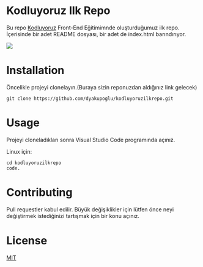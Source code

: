 # Kodluyoruz Ilk Repo

Bu repo [Kodluyoruz](https://www.kodluyoruz.org) Front-End Eğitimimnde oluşturduğumuz ilk repo. İçerisinde bir adet README dosyası, bir adet de index.html barındırıyor.

![](https://picsum.photos/600/600)

# Installation

Öncelikle projeyi clonelayın.(Buraya sizin reponuzdan aldığınız link gelecek)

    git clone https://github.com/dyakupoglu/kodluyoruzilkrepo.git

# Usage

Projeyi cloneladıkları sonra Visual Studio Code programında açınız.

Linux için:

    cd kodluyoruzilkrepo
    code.

# Contributing

Pull requestler kabul edilir. Büyük değişiklikler için lütfen önce neyi değiştirmek istediğinizi tartışmak için bir konu açınız.

# License

[MIT](https://choosealicense.com/licenses/mit/)